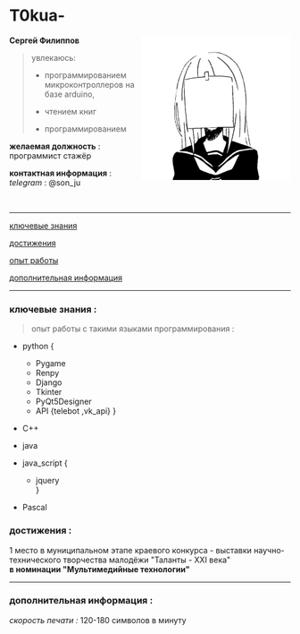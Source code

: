 # T0kua-
<img src="image/face.png" style="float:right;"/>

**Cергей Филиппов**

> увлекаюсь:
> 
> *  программированием микроконтроллеров на базе arduino,
>
> *  чтением книг
>
> * программированием 



**желаемая должность** :  
программист стажёр


**контактная информация** :  
*telegram* : @son_ju


<br>


---

[ключевые знания](https://github.com/T0kua#%D0%BA%D0%BB%D1%8E%D1%87%D0%B5%D0%B2%D1%8B%D0%B5-%D0%B7%D0%BD%D0%B0%D0%BD%D0%B8%D1%8F-)

[достижения](https://github.com/T0kua#%D0%B4%D0%BE%D1%81%D1%82%D0%B8%D0%B6%D0%B5%D0%BD%D0%B8%D1%8F-)

[опыт работы]()

[дополнительная информация]()

---

### ключевые знания :

> опыт работы с такими языками программирования :

* python {
    * Pygame
    * Renpy
    * Django
    * Tkinter
    * PyQt5Designer
    * API {telebot ,vk_api} }

* C++  
* java  
* java_script {  
    * jquery  
}  
* Pascal  

### достижения :

1 место в муниципальном этапе краевого конкурса - выставки научно-технического творчества малодёжи "Таланты - ХХI века"  
**в номинации "Мультимедийные технологии"**

---

### дополнительная информация :  
*скорость печати :* 120-180 символов в минуту

